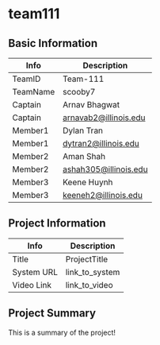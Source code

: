 # team111

## Basic Information

|   Info      |        Description     |
| ----------- | ---------------------- |
| TeamID      |        Team-111        |
| TeamName    |         scooby7        |
| Captain     |       Arnav Bhagwat    |
| Captain     |  arnavab2@illinois.edu |
| Member1     |        Dylan Tran      |
| Member1     |   dytran2@illinois.edu |
| Member2     |        Aman Shah       |
| Member2     |  ashah305@illinois.edu |
| Member3     |        Keene Huynh     |
| Member3     |   keeneh2@illinois.edu |

## Project Information

|   Info      |        Description     |
| ----------- | ---------------------- |
|  Title      |       ProjectTitle     |
| System URL  |      link_to_system    |
| Video Link  |      link_to_video     |

## Project Summary

This is a summary of the project!
